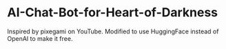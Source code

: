 # AI-Chat-Bot-for-Heart-of-Darkness
Inspired by pixegami on YouTube. Modified to use HuggingFace instead of OpenAI to make it free.
